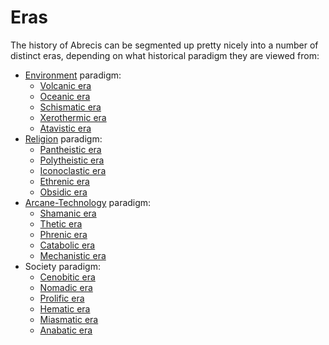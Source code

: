 # Eras

The history of Abrecis can be segmented up pretty nicely into a number of distinct eras, depending on what historical paradigm they are viewed from:

- [Environment](../environment.md) paradigm:
  - [Volcanic era](volcanic.md)
  - [Oceanic era](oceanic.md)
  - [Schismatic era](schismatic.md)
  - [Xerothermic era](xerothermic.md)
  - [Atavistic era](atavistic.md)
- [Religion](../../organizations/religions/introduction.md) paradigm:
  - [Pantheistic era](pantheistic.md)
  - [Polytheistic era](polytheistic.md)
  - [Iconoclastic era](iconoclastic.md)
  - [Ethrenic era](ethrenic.md)
  - [Obsidic era](obsidic.md)
- [Arcane-Technology](../../arcane-technology.md) paradigm:
  - [Shamanic era](shamanic.md)
  - [Thetic era](thetic.md)
  - [Phrenic era](phrenic.md)
  - [Catabolic era](catabolic.md)
  - [Mechanistic era](mechanistic.md)
- Society paradigm:
  - [Cenobitic era](cenobitic.md)
  - [Nomadic era](nomadic.md)
  - [Prolific era](prolific.md)
  - [Hematic era](hematic.md)
  - [Miasmatic era](miasmatic.md)
  - [Anabatic era](anabatic.md)